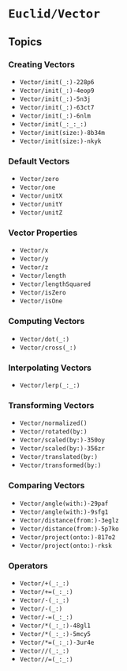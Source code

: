 # ``Euclid/Vector``

## Topics

### Creating Vectors

- ``Vector/init(_:)-228p6``
- ``Vector/init(_:)-4eop9``
- ``Vector/init(_:)-5n3j``
- ``Vector/init(_:)-63ct7``
- ``Vector/init(_:)-6nlm``
- ``Vector/init(_:_:_:)``
- ``Vector/init(size:)-8b34m``
- ``Vector/init(size:)-nkyk``

### Default Vectors

- ``Vector/zero``
- ``Vector/one``
- ``Vector/unitX``
- ``Vector/unitY``
- ``Vector/unitZ``

### Vector Properties

- ``Vector/x``
- ``Vector/y``
- ``Vector/z``
- ``Vector/length``
- ``Vector/lengthSquared``
- ``Vector/isZero``
- ``Vector/isOne``

### Computing Vectors

- ``Vector/dot(_:)``
- ``Vector/cross(_:)``

### Interpolating Vectors

- ``Vector/lerp(_:_:)``

### Transforming Vectors

- ``Vector/normalized()``
- ``Vector/rotated(by:)``
- ``Vector/scaled(by:)-350oy``
- ``Vector/scaled(by:)-356zr``
- ``Vector/translated(by:)``
- ``Vector/transformed(by:)``

### Comparing Vectors

- ``Vector/angle(with:)-29paf``
- ``Vector/angle(with:)-9sfg1``
- ``Vector/distance(from:)-3eglz``
- ``Vector/distance(from:)-5p7ko``
- ``Vector/project(onto:)-817o2``
- ``Vector/project(onto:)-rksk``

### Operators

- ``Vector/+(_:_:)``
- ``Vector/+=(_:_:)``
- ``Vector/-(_:_:)``
- ``Vector/-(_:)``
- ``Vector/-=(_:_:)``
- ``Vector/*(_:_:)-48gl1``
- ``Vector/*(_:_:)-5mcy5``
- ``Vector/*=(_:_:)-3ur4e``
- ``Vector//(_:_:)``
- ``Vector//=(_:_:)``
